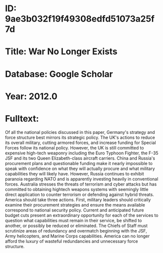 # ID: 9ae3b032f19f49308edfd51073a25f7d
# Title: War No Longer Exists
# Database: Google Scholar
# Year: 2012.0
# Fulltext:
Of all the national policies discussed in this paper, Germany's strategy and force structure best mirrors its strategic policy.
The UK's actions to reduce its overall military, cutting armored forces, and increase funding for Special Forces follow its national policy.
However, the UK is still committed to expensive high-tech weaponry including the Euro Typhoon Fighter, the F-35 JSF and its two Queen Elizabeth-class aircraft carriers.
China and Russia's procurement plans and questionable funding make it nearly impossible to speak with confidence on what they will actually procure and what military capabilities they will likely have.
However, Russia continues to exhibit paranoia regarding NATO and is apparently investing heavily in conventional forces.
Australia stresses the threats of terrorism and cyber attacks but has committed to obtaining hightech weapons systems with seemingly little direct application to counter terrorism or defending against hybrid threats.
America should take three actions.
First, military leaders should critically examine their procurement strategies and ensure the means available correspond to national security policy.
Current and anticipated future budget cuts present an extraordinary opportunity for each of the services to question what capabilities must remain in their service, be shifted to another, or possibly be reduced or eliminated.
The Chiefs of Staff must scrutinize areas of redundancy and overmatch beginning with the JSF, Army helicopters, and Marine Corps capabilities.
America can no longer afford the luxury of wasteful redundancies and unnecessary force structure.